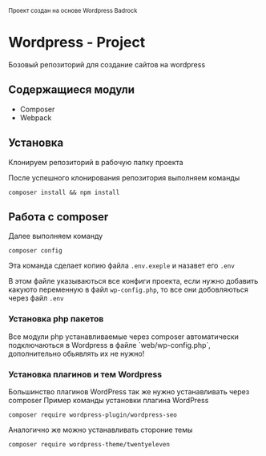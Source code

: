 <small>Проект создан на основе Wordpress Badrock</small>
<h1>Wordpress - Project</h1>

Бозовый репозиторий для создание сайтов на wordpress

<h2>Содержащиеся модули</h2>
<ul>
    <li>Composer</li>
    <li>Webpack</li>
</ul>

<h2>Установка</h2>

Клонируем репозиторий в рабочую папку проекта

После успешного клонирования репозитория выполняем команды

`
composer install && npm install
`

<h2>Работа с composer</h2>
Далее выполняем команду

`
composer config
`

Эта команда сделает копию файла `.env.exeple` и назавет его `.env`

В этом файле указываються все конфиги проекта, если нужно добавить какуюто переменную 
в файл `wp-config.php`, то все они добовляються через файл `.env`

<h3>Установка php пакетов</h3>
Все модули php устанавливаемые через composer автоматически подключаються в Wordpress 
в файле `web/wp-config.php`, дополнительно обьявлять их не нужно!

<h3>Установка плагинов и тем Wordpress</h3>
Большинство плагинов WordPress так же нужно устанавливать через composer
Пример команды установки плагина WordPress

`
composer require wordpress-plugin/wordpress-seo
`

Аналогично же можно устанавливать стороние темы 

`
composer require wordpress-theme/twentyeleven
`